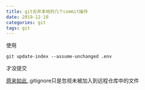 ```yaml
---
title: git合并本地的几个commit操作
date: 2019-12-10
categories: git
tags: git
---
```




使用
```
git update-index --assume-unchanged .env
```
才没提交

[原来如此](https://www.cnblogs.com/kevingrace/p/5690241.html),.gitignore只是忽视未被加入到远程仓库中的文件
